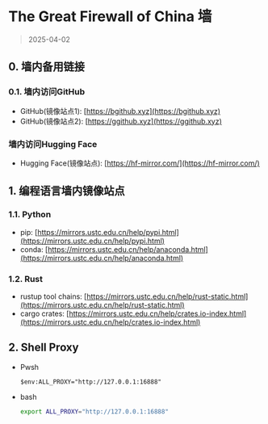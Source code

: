 # The Great Firewall of China 墙

> 2025-04-02

## 0. 墙内备用链接
### 0.1. 墙内访问GitHub
- GitHub(镜像站点1): [https://bgithub.xyz](https://bgithub.xyz)  
- GitHub(镜像站点2): [https://ggithub.xyz](https://ggithub.xyz)
### 墙内访问Hugging Face
- Hugging Face(镜像站点): [https://hf-mirror.com/](https://hf-mirror.com/)

## 1. 编程语言墙内镜像站点
### 1.1. Python
- pip: [https://mirrors.ustc.edu.cn/help/pypi.html](https://mirrors.ustc.edu.cn/help/pypi.html) 
- conda: [https://mirrors.ustc.edu.cn/help/anaconda.html](https://mirrors.ustc.edu.cn/help/anaconda.html)

### 1.2. Rust
- rustup tool chains: [https://mirrors.ustc.edu.cn/help/rust-static.html](https://mirrors.ustc.edu.cn/help/rust-static.html)
- cargo crates: [https://mirrors.ustc.edu.cn/help/crates.io-index.html](https://mirrors.ustc.edu.cn/help/crates.io-index.html)

## 2. Shell Proxy 
- Pwsh
  ```pwsh
  $env:ALL_PROXY="http://127.0.0.1:16888"
  ```
- bash
  ```bash
  export ALL_PROXY="http://127.0.0.1:16888"
  ```